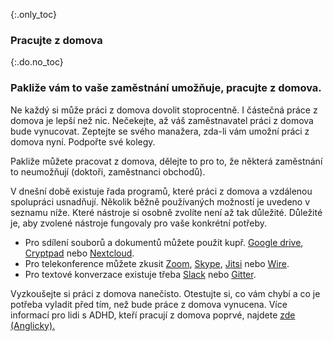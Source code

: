 {:.only_toc}
### Pracujte z domova

{:.do.no_toc}
### Pakliže vám to vaše zaměstnání umožňuje, pracujte z domova.

Ne každý si může práci z domova dovolit stoprocentně. I částečná práce z domova je lepší než nic. Nečekejte, až váš zaměstnavatel práci z domova bude vynucovat. Zeptejte se svého manažera, zda-li vám umožní práci z domova nyní. Podpořte své kolegy.

Pakliže můžete pracovat z domova, dělejte to pro to, že některá zaměstnání to neumožňují (doktoři, zaměstnanci obchodů).

V dnešní době existuje řada programů, které práci z domova a vzdálenou spolupráci usnadňují. Několik běžně používaných možností je uvedeno v seznamu níže. Které nástroje si osobně zvolíte není až tak důležité. Důležité je, aby zvolené nástroje fungovaly pro vaše konkrétní potřeby.

-  Pro sdílení souborů a dokumentů můžete použít kupř. [Google drive](https://www.google.com/drive/), [Cryptpad](http://cryptpad.fr) nebo [Nextcloud](https://nextcloud.com/signup/). 
-   Pro telekonference můžete zkusit [Zoom](https://zoom.us/), [Skype](https://www.skype.com/en/), [Jitsi](https://meet.jit.si/) nebo [Wire](https://wire.com/en/products/personal-secure-messenger/).
-  Pro textové konverzace existuje třeba [Slack](https://slack.com/) nebo [Gitter](https://gitter.im/).

Vyzkoušejte si práci z domova nanečisto. Otestujte si, co vám chybí a co je potřeba vyladit před tím, než bude práce z domova vynucena. Více informací pro lidi s ADHD, kteří pracují z domova poprvé, najdete [zde (Anglicky).](https://twitter.com/BadassBowden/status/1235793674174435328)
